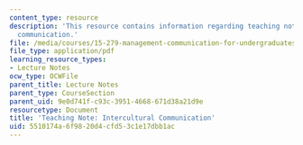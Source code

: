```yaml
---
content_type: resource
description: 'This resource contains information regarding teaching note: intercultural
  communication.'
file: /media/courses/15-279-management-communication-for-undergraduates-fall-2012/5510174a6f9820d4cfd53c1e17dbb1ac_MIT15_279F12_intcltrlComm.pdf
file_type: application/pdf
learning_resource_types:
- Lecture Notes
ocw_type: OCWFile
parent_title: Lecture Notes
parent_type: CourseSection
parent_uid: 9e0d741f-c93c-3951-4668-671d38a21d9e
resourcetype: Document
title: 'Teaching Note: Intercultural Communication'
uid: 5510174a-6f98-20d4-cfd5-3c1e17dbb1ac
---
```

